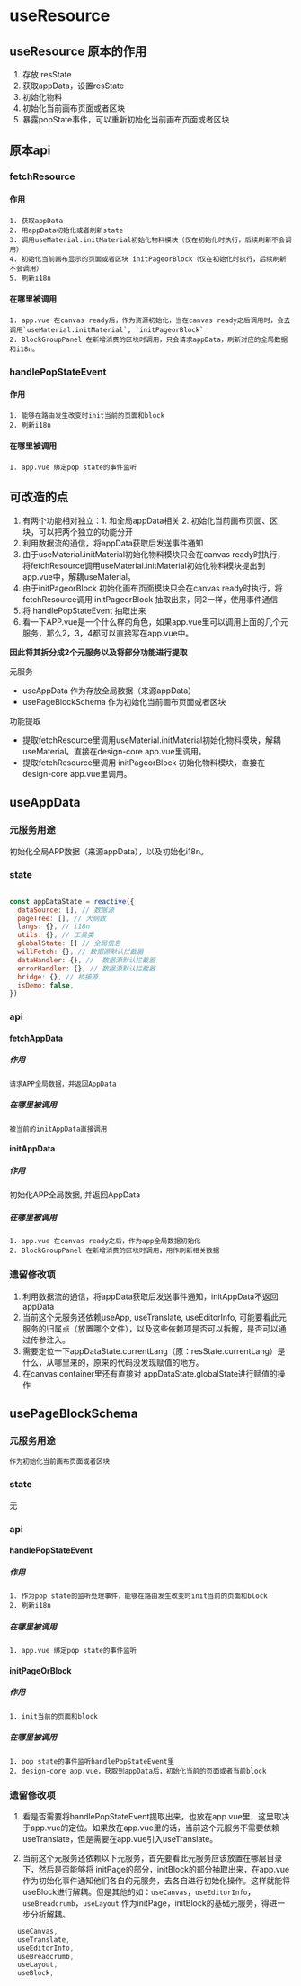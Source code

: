 # useResource

## useResource 原本的作用
1. 存放 resState
2. 获取appData，设置resState
3. 初始化物料
4. 初始化当前画布页面或者区块
5. 暴露popState事件，可以重新初始化当前画布页面或者区块

## 原本api

### fetchResource

#### 作用
    1. 获取appData
    2. 用appData初始化或者刷新state
    3. 调用useMaterial.initMaterial初始化物料模块（仅在初始化时执行，后续刷新不会调用）
    4. 初始化当前画布显示的页面或者区块 initPageorBlock（仅在初始化时执行，后续刷新不会调用）
    5. 刷新i18n
   
#### 在哪里被调用
    1. app.vue 在canvas ready后，作为资源初始化，当在canvas ready之后调用时，会去调用`useMaterial.initMaterial`, `initPageorBlock`
    2. BlockGroupPanel 在新增消费的区块时调用，只会请求appData，刷新对应的全局数据和i18n。

### handlePopStateEvent

#### 作用
    1. 能够在路由发生改变时init当前的页面和block
    2. 刷新i18n
   
#### 在哪里被调用
    1. app.vue 绑定pop state的事件监听
   
## 可改造的点
1. 有两个功能相对独立：1. 和全局appData相关 2. 初始化当前画布页面、区块，可以把两个独立的功能分开
2. 利用数据流的通信，将appData获取后发送事件通知
3. 由于useMaterial.initMaterial初始化物料模块只会在canvas ready时执行，将fetchResource调用useMaterial.initMaterial初始化物料模块提出到app.vue中，解耦useMaterial。
4. 由于initPageorBlock 初始化画布页面模块只会在canvas ready时执行，将 fetchResource调用 initPageorBlock 抽取出来，同2一样，使用事件通信
5. 将 handlePopStateEvent 抽取出来
6. 看一下APP.vue是一个什么样的角色，如果app.vue里可以调用上面的几个元服务，那么2，3，4都可以直接写在app.vue中。


**因此将其拆分成2个元服务以及将部分功能进行提取**

元服务

- useAppData 作为存放全局数据（来源appData）
- usePageBlockSchema 作为初始化当前画布页面或者区块

功能提取

- 提取fetchResource里调用useMaterial.initMaterial初始化物料模块，解耦useMaterial。直接在design-core app.vue里调用。
- 提取fetchResource里调用 initPageorBlock 初始化物料模块，直接在design-core app.vue里调用。


## useAppData

### 元服务用途
 初始化全局APP数据（来源appData），以及初始化i18n。

### state
```js

const appDataState = reactive({
  dataSource: [], // 数据源
  pageTree: [], // 大纲数
  langs: {}, // i18n
  utils: {}, // 工具类
  globalState: [] // 全局信息
  willFetch: {}, // 数据源默认拦截器
  dataHandler: {}, //  数据源默认拦截器
  errorHandler: {}, // 数据源默认拦截器
  bridge: {}, // 桥接源
  isDemo: false,
})

```
### api 

#### fetchAppData
##### 作用
    请求APP全局数据，并返回AppData
   
##### 在哪里被调用
    被当前的initAppData直接调用
   
#### initAppData

##### 作用
   初始化APP全局数据, 并返回AppData
   
##### 在哪里被调用
    1. app.vue 在canvas ready之后，作为app全局数据初始化
    2. BlockGroupPanel 在新增消费的区块时调用，用作刷新相关数据

### 遗留修改项
1. 利用数据流的通信，将appData获取后发送事件通知，initAppData不返回appData
2. 当前这个元服务还依赖useApp, useTranslate, useEditorInfo, 可能要看此元服务的归属点（放置哪个文件），以及这些依赖项是否可以拆解，是否可以通过传参注入。
3. 需要定位一下appDataState.currentLang（原：resState.currentLang）是什么，从哪里来的，原来的代码没发现赋值的地方。
4. 在canvas container里还有直接对 appDataState.globalState进行赋值的操作

## usePageBlockSchema

### 元服务用途
    作为初始化当前画布页面或者区块

### state

无

### api

#### handlePopStateEvent

##### 作用
    1. 作为pop state的监听处理事件，能够在路由发生改变时init当前的页面和block
    2. 刷新i18n
   
##### 在哪里被调用
    1. app.vue 绑定pop state的事件监听
   
#### initPageOrBlock


##### 作用
    1. init当前的页面和block
   
##### 在哪里被调用
    1. pop state的事件监听handlePopStateEvent里
    2. design-core app.vue，获取到appData后，初始化当前的页面或者当前block

### 遗留修改项

1. 看是否需要将handlePopStateEvent提取出来，也放在app.vue里，这里取决于app.vue的定位。如果放在app.vue里的话，当前这个元服务不需要依赖useTranslate，但是需要在app.vue引入useTranslate。
   
2. 当前这个元服务还依赖以下元服务，首先要看此元服务应该放置在哪层目录下，然后是否能够将 initPage的部分，initBlock的部分抽取出来，在app.vue作为初始化事件通知他们各自的元服务，去各自进行初始化操作。这样就能将useBlock进行解耦。但是其他的如：`useCanvas`，`useEditorInfo`，`useBreadcrumb`，`useLayout` 作为initPage，initBlock的基础元服务，得进一步分析解耦。

``` js
  useCanvas,
  useTranslate,
  useEditorInfo,
  useBreadcrumb,
  useLayout,
  useBlock,
 ```
   